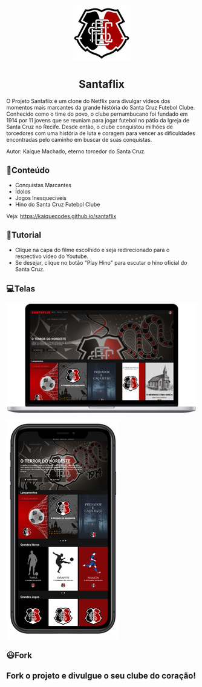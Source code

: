 <div align="center"> 
<img  src="img/logo.png" width = 150px>
<h1 color = #E50914; > Santaflix </h3>
</div>

O Projeto Santaflix é um clone do Netflix para divulgar vídeos dos momentos mais marcantes da grande história do Santa Cruz Futebol Clube. Conhecido como o time do povo, o clube pernambucano foi fundado em 1914 por 11 jovens que se reuniam para jogar futebol no pátio da Igreja de Santa Cruz no Recife. Desde então, o clube conquistou milhões de torcedores com uma história de luta e coragem para vencer as dificuldades encontradas pelo caminho em buscar de suas conquistas.

Autor: Kaíque Machado, eterno torcedor do Santa Cruz.

## :scroll:Conteúdo

* Conquistas Marcantes
* Ídolos 
* Jogos Inesquecíveis
* Hino do Santa Cruz Futebol Clube

Veja:  https://kaiquecodes.github.io/santaflix

## :loudspeaker:Tutorial

 * Clique na capa do filme escolhido e seja redirecionado para o respectivo vídeo do Youtube.
 * Se desejar, clique no botão "Play Hino" para escutar o hino oficial do Santa Cruz.

## :computer:Telas

![Tela Mac](https://github.com/kaiquecodes/santaflix/blob/main/img/Mac.png)

<img  src="img/Iphone.png" align = center width = 300px>

## :smiley:Fork 
##  Fork o projeto e divulgue o seu clube do coração!
